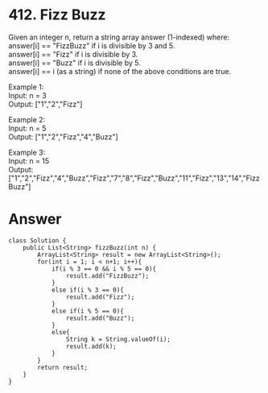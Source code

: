 # 412. Fizz Buzz
   
Given an integer n, return a string array answer (1-indexed) where:   
answer[i] == "FizzBuzz" if i is divisible by 3 and 5.   
answer[i] == "Fizz" if i is divisible by 3.   
answer[i] == "Buzz" if i is divisible by 5.   
answer[i] == i (as a string) if none of the above conditions are true.   
   
Example 1:   
Input: n = 3   
Output: ["1","2","Fizz"]   
   
Example 2:   
Input: n = 5   
Output: ["1","2","Fizz","4","Buzz"]   

Example 3:   
Input: n = 15   
Output: ["1","2","Fizz","4","Buzz","Fizz","7","8","Fizz","Buzz","11","Fizz","13","14","FizzBuzz"]   

# Answer
```
class Solution {
    public List<String> fizzBuzz(int n) {
        ArrayList<String> result = new ArrayList<String>();
        for(int i = 1; i < n+1; i++){
            if(i % 3 == 0 && i % 5 == 0){
                result.add("FizzBuzz");
            }
            else if(i % 3 == 0){
                result.add("Fizz");
            }
            else if(i % 5 == 0){
                result.add("Buzz");
            }
            else{
                String k = String.valueOf(i);
                result.add(k);
            }
        }
        return result;
    }
}
```
